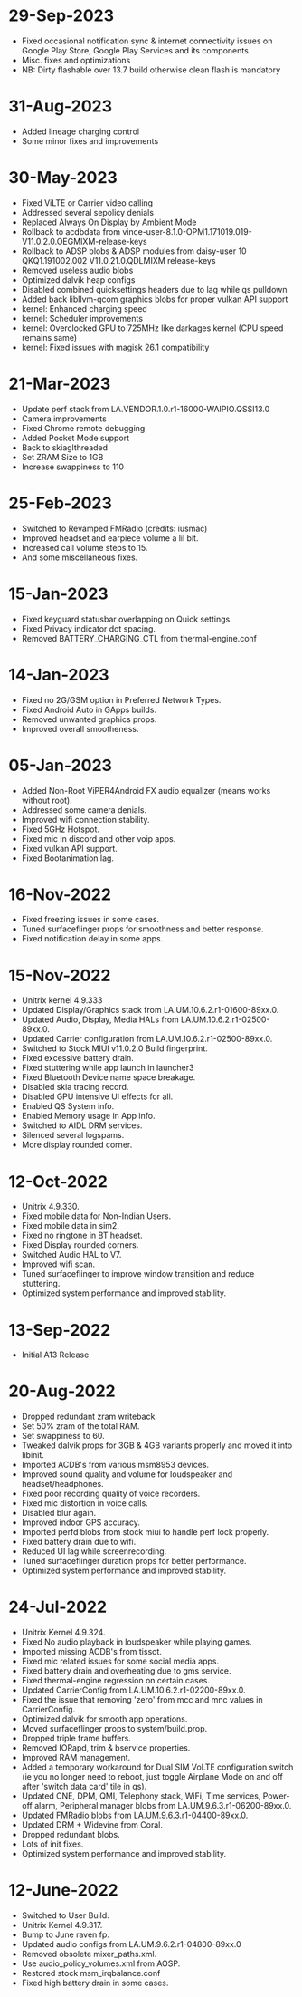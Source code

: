 # 29-Sep-2023
- Fixed occasional notification sync & internet connectivity issues on Google Play Store, Google Play Services and its components
- Misc. fixes and optimizations
- NB: Dirty flashable over 13.7 build otherwise clean flash is mandatory

# 31-Aug-2023
- Added lineage charging control
- Some minor fixes and improvements

# 30-May-2023
- Fixed ViLTE or Carrier video calling
- Addressed several sepolicy denials
- Replaced Always On Display by Ambient Mode
- Rollback to acdbdata from vince-user-8.1.0-OPM1.171019.019-V11.0.2.0.OEGMIXM-release-keys
- Rollback to ADSP blobs & ADSP modules from daisy-user 10 QKQ1.191002.002 V11.0.21.0.QDLMIXM release-keys
- Removed useless audio blobs
- Optimized dalvik heap configs
- Disabled combined quicksettings headers due to lag while qs pulldown
- Added back libllvm-qcom graphics blobs for proper vulkan API support
- kernel: Enhanced charging speed
- kernel: Scheduler improvements
- kernel: Overclocked GPU to 725MHz like darkages kernel (CPU speed remains same)
- kernel: Fixed issues with magisk 26.1 compatibility

# 21-Mar-2023
- Update perf stack from LA.VENDOR.1.0.r1-16000-WAIPIO.QSSI13.0
- Camera improvements
- Fixed Chrome remote debugging
- Added Pocket Mode support
- Back to skiaglthreaded
- Set ZRAM Size to 1GB
- Increase swappiness to 110

# 25-Feb-2023
- Switched to Revamped FMRadio (credits: iusmac)
- Improved headset and earpiece volume a lil bit.
- Increased call volume steps to 15.
- And some miscellaneous fixes.

# 15-Jan-2023
- Fixed keyguard statusbar overlapping on Quick settings.
- Fixed Privacy indicator dot spacing.
- Removed BATTERY_CHARGING_CTL from thermal-engine.conf

# 14-Jan-2023
- Fixed no 2G/GSM option in Preferred Network Types.
- Fixed Android Auto in GApps builds.
- Removed unwanted graphics props.
- Improved overall smootheness.

# 05-Jan-2023
- Added Non-Root ViPER4Android FX audio equalizer (means works without root).
- Addressed some camera denials.
- Improved wifi connection stability.
- Fixed 5GHz Hotspot.
- Fixed mic in discord and other voip apps.
- Fixed vulkan API support.
- Fixed Bootanimation lag.

# 16-Nov-2022
- Fixed freezing issues in some cases.
- Tuned surfaceflinger props for smoothness and better response.
- Fixed notification delay in some apps.

# 15-Nov-2022
- Unitrix kernel 4.9.333
- Updated Display/Graphics stack from LA.UM.10.6.2.r1-01600-89xx.0.
- Updated Audio, Display, Media HALs from LA.UM.10.6.2.r1-02500-89xx.0.
- Updated Carrier configuration from LA.UM.10.6.2.r1-02500-89xx.0.
- Switched to Stock MIUI v11.0.2.0 Build fingerprint.
- Fixed excessive battery drain.
- Fixed stuttering while app launch in launcher3
- Fixed Bluetooth Device name space breakage.
- Disabled skia tracing record.
- Disabled GPU intensive UI effects for all.
- Enabled QS System info.
- Enabled Memory usage in App info.
- Switched to AIDL DRM services.
- Silenced several logspams.
- More display rounded corner.

# 12-Oct-2022
- Unitrix 4.9.330.
- Fixed mobile data for Non-Indian Users.
- Fixed mobile data in sim2.
- Fixed no ringtone in BT headset.
- Fixed Display rounded corners.
- Switched Audio HAL to V7.
- Improved wifi scan.
- Tuned surfaceflinger to improve window transition and reduce stuttering.
- Optimized system performance and improved stability.

# 13-Sep-2022
- Initial A13 Release

# 20-Aug-2022
- Dropped redundant zram writeback.
- Set 50% zram of the total RAM.
- Set swappiness to 60.
- Tweaked dalvik props for 3GB & 4GB variants properly and moved it into libinit.
- Imported ACDB's from various msm8953 devices.
- Improved sound quality and volume for loudspeaker and headset/headphones.
- Fixed poor recording quality of voice recorders.
- Fixed mic distortion in voice calls.
- Disabled blur again.
- Improved indoor GPS accuracy.
- Imported perfd blobs from stock miui to handle perf lock properly.
- Fixed battery drain due to wifi.
- Reduced UI lag while screenrecording.
- Tuned surfaceflinger duration props for better performance.
- Optimized system performance and improved stability.

# 24-Jul-2022
- Unitrix Kernel 4.9.324.
- Fixed No audio playback in loudspeaker while playing games.
- Imported missing ACDB's from tissot.
- Fixed mic related issues for some social media apps.
- Fixed battery drain and overheating due to gms service.
- Fixed thermal-engine regression on certain cases.
- Updated CarrierConfig from LA.UM.10.6.2.r1-02200-89xx.0.
- Fixed the issue that removing 'zero' from mcc and mnc values in CarrierConfig.
- Optimized dalvik for smooth app operations.
- Moved surfaceflinger props to system/build.prop.
- Dropped triple frame buffers.
- Removed IORapd, trim & bservice properties.
- Improved RAM management.
- Added a temporary workaround for Dual SIM VoLTE configuration switch (ie you no longer need to reboot, just toggle Airplane Mode on and off after 'switch data card' tile in qs).
- Updated CNE, DPM, QMI, Telephony stack, WiFi, Time services, Power-off alarm, Peripheral manager blobs from LA.UM.9.6.3.r1-06200-89xx.0.
- Updated FMRadio blobs from LA.UM.9.6.3.r1-04400-89xx.0.
- Updated DRM + Widevine from Coral.
- Dropped redundant blobs.
- Lots of init fixes.
- Optimized system performance and improved stability.

# 12-June-2022

- Switched to User Build.
- Unitrix Kernel 4.9.317.
- Bump to June raven fp.
- Updated audio configs from LA.UM.9.6.2.r1-04800-89xx.0
- Removed obsolete mixer_paths.xml.
- Use audio_policy_volumes.xml from AOSP.
- Restored stock msm_irqbalance.conf
- Fixed high battery drain in some cases.
